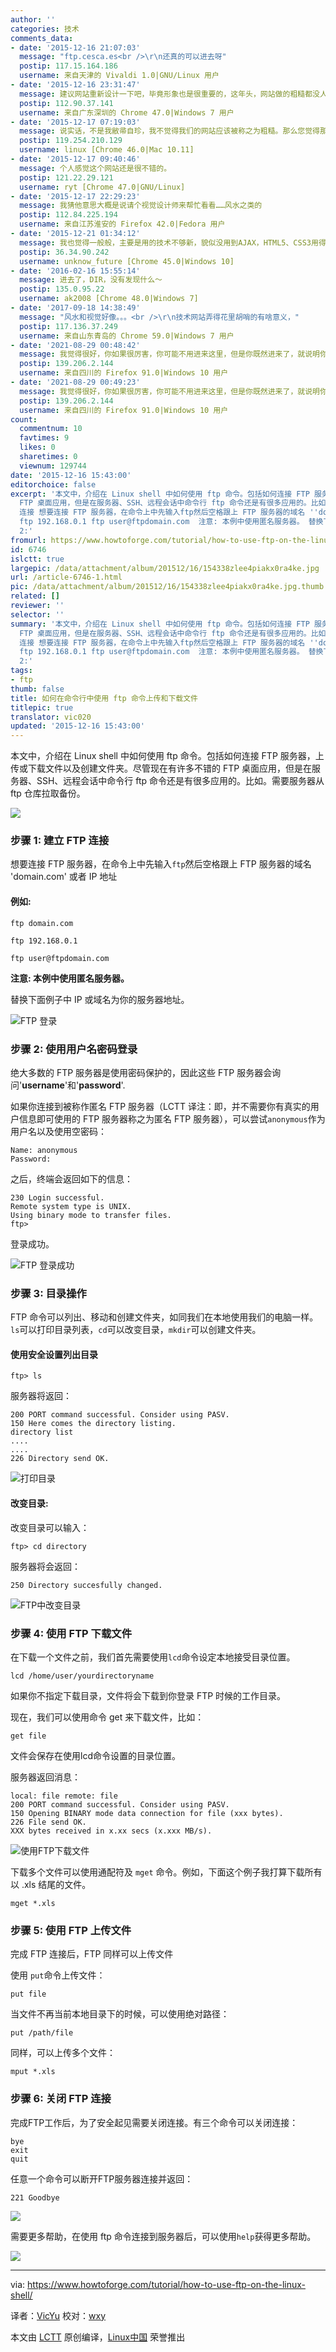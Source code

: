 ```yaml
---
author: ''
categories: 技术
comments_data:
- date: '2015-12-16 21:07:03'
  message: "ftp.cesca.es<br />\r\n还真的可以进去呀"
  postip: 117.15.164.186
  username: 来自天津的 Vivaldi 1.0|GNU/Linux 用户
- date: '2015-12-16 23:31:47'
  message: 建议网站重新设计一下吧，毕竟形象也是很重要的，这年头，网站做的粗糙都没人来看
  postip: 112.90.37.141
  username: 来自广东深圳的 Chrome 47.0|Windows 7 用户
- date: '2015-12-17 07:19:03'
  message: 说实话，不是我敝帚自珍，我不觉得我们的网站应该被称之为粗糙。那么您觉得那里粗糙，是否可以说详细点，如果能截图说明就更好了。
  postip: 119.254.210.129
  username: linux [Chrome 46.0|Mac 10.11]
- date: '2015-12-17 09:40:46'
  message: 个人感觉这个网站还是很不错的。
  postip: 121.22.29.121
  username: ryt [Chrome 47.0|GNU/Linux]
- date: '2015-12-17 22:29:23'
  message: 我猜他意思大概是说请个视觉设计师来帮忙看看……风水之类的
  postip: 112.84.225.194
  username: 来自江苏淮安的 Firefox 42.0|Fedora 用户
- date: '2015-12-21 01:34:12'
  message: 我也觉得一般般，主要是用的技术不够新，貌似没用到AJAX，HTML5、CSS3用得也比较少。(仅供参考，虽然我知道本网站是基于Discuz的)
  postip: 36.34.90.242
  username: unknow_future [Chrome 45.0|Windows 10]
- date: '2016-02-16 15:55:14'
  message: 进去了，DIR，没有发现什么～
  postip: 135.0.95.22
  username: ak2008 [Chrome 48.0|Windows 7]
- date: '2017-09-18 14:38:49'
  message: "风水和视觉好像。。。<br />\r\n技术网站弄得花里胡哨的有啥意义，"
  postip: 117.136.37.249
  username: 来自山东青岛的 Chrome 59.0|Windows 7 用户
- date: '2021-08-29 00:48:42'
  message: 我觉得很好，你如果很厉害，你可能不用进来这里，但是你既然进来了，就说明你技术也不咋地，这里对于我们新手来说，来这里体验很好。
  postip: 139.206.2.144
  username: 来自四川的 Firefox 91.0|Windows 10 用户
- date: '2021-08-29 00:49:23'
  message: 我觉得很好，你如果很厉害，你可能不用进来这里，但是你既然进来了，就说明你技术也不咋地，这里对于我们新手来说，来这里体验很好。
  postip: 139.206.2.144
  username: 来自四川的 Firefox 91.0|Windows 10 用户
count:
  commentnum: 10
  favtimes: 9
  likes: 0
  sharetimes: 0
  viewnum: 129744
date: '2015-12-16 15:43:00'
editorchoice: false
excerpt: '本文中，介绍在 Linux shell 中如何使用 ftp 命令。包括如何连接 FTP 服务器，上传或下载文件以及创建文件夹。尽管现在有许多不错的
  FTP 桌面应用，但是在服务器、SSH、远程会话中命令行 ftp 命令还是有很多应用的。比如。需要服务器从 ftp 仓库拉取备份。  步骤 1: 建立 FTP
  连接 想要连接 FTP 服务器，在命令上中先输入ftp然后空格跟上 FTP 服务器的域名 ''domain.com'' 或者 IP 地址 例如: ftp domain.com
  ftp 192.168.0.1 ftp user@ftpdomain.com  注意: 本例中使用匿名服务器。 替换下面例子中 IP 或域名为你的服务器地址。  步骤
  2:'
fromurl: https://www.howtoforge.com/tutorial/how-to-use-ftp-on-the-linux-shell/
id: 6746
islctt: true
largepic: /data/attachment/album/201512/16/154338zlee4piakx0ra4ke.jpg
url: /article-6746-1.html
pic: /data/attachment/album/201512/16/154338zlee4piakx0ra4ke.jpg.thumb.jpg
related: []
reviewer: ''
selector: ''
summary: '本文中，介绍在 Linux shell 中如何使用 ftp 命令。包括如何连接 FTP 服务器，上传或下载文件以及创建文件夹。尽管现在有许多不错的
  FTP 桌面应用，但是在服务器、SSH、远程会话中命令行 ftp 命令还是有很多应用的。比如。需要服务器从 ftp 仓库拉取备份。  步骤 1: 建立 FTP
  连接 想要连接 FTP 服务器，在命令上中先输入ftp然后空格跟上 FTP 服务器的域名 ''domain.com'' 或者 IP 地址 例如: ftp domain.com
  ftp 192.168.0.1 ftp user@ftpdomain.com  注意: 本例中使用匿名服务器。 替换下面例子中 IP 或域名为你的服务器地址。  步骤
  2:'
tags:
- ftp
thumb: false
title: 如何在命令行中使用 ftp 命令上传和下载文件
titlepic: true
translator: vic020
updated: '2015-12-16 15:43:00'
---
```


本文中，介绍在 Linux shell 中如何使用 ftp 命令。包括如何连接 FTP 服务器，上传或下载文件以及创建文件夹。尽管现在有许多不错的 FTP 桌面应用，但是在服务器、SSH、远程会话中命令行 ftp 命令还是有很多应用的。比如。需要服务器从 ftp 仓库拉取备份。


![](/data/attachment/album/201512/16/154338zlee4piakx0ra4ke.jpg)


### 步骤 1: 建立 FTP 连接


想要连接 FTP 服务器，在命令上中先输入`ftp`然后空格跟上 FTP 服务器的域名 'domain.com' 或者 IP 地址


#### 例如:



```
ftp domain.com

ftp 192.168.0.1

ftp user@ftpdomain.com

```

**注意: 本例中使用匿名服务器。**


替换下面例子中 IP 或域名为你的服务器地址。


![FTP 登录](/data/attachment/album/201512/16/154341nh3ff5iuw6t35v63.png)


### 步骤 2: 使用用户名密码登录


绝大多数的 FTP 服务器是使用密码保护的，因此这些 FTP 服务器会询问'**username**'和'**password**'.


如果你连接到被称作匿名 FTP 服务器（LCTT 译注：即，并不需要你有真实的用户信息即可使用的 FTP 服务器称之为匿名 FTP 服务器），可以尝试`anonymous`作为用户名以及使用空密码：



```
Name: anonymous
Password:

```

之后，终端会返回如下的信息：



```
230 Login successful.
Remote system type is UNIX.
Using binary mode to transfer files.
ftp>

```

登录成功。


![FTP 登录成功](/data/attachment/album/201512/16/154341edii7w7qi575i933.png)


### 步骤 3: 目录操作


FTP 命令可以列出、移动和创建文件夹，如同我们在本地使用我们的电脑一样。`ls`可以打印目录列表，`cd`可以改变目录，`mkdir`可以创建文件夹。


#### 使用安全设置列出目录



```
ftp> ls

```

服务器将返回：



```
200 PORT command successful. Consider using PASV.
150 Here comes the directory listing.
directory list
....
....
226 Directory send OK.

```

![打印目录](/data/attachment/album/201512/16/154341pakaohk26w3jn499.png)


#### 改变目录:


改变目录可以输入：



```
ftp> cd directory

```

服务器将会返回：



```
250 Directory succesfully changed.

```

![FTP中改变目录](/data/attachment/album/201512/16/154344axwpz44944obbpp4.png)


### 步骤 4: 使用 FTP 下载文件


在下载一个文件之前，我们首先需要使用`lcd`命令设定本地接受目录位置。



```
lcd /home/user/yourdirectoryname

```

如果你不指定下载目录，文件将会下载到你登录 FTP 时候的工作目录。


现在，我们可以使用命令 get 来下载文件，比如：



```
get file

```

文件会保存在使用lcd命令设置的目录位置。


服务器返回消息：



```
local: file remote: file
200 PORT command successful. Consider using PASV.
150 Opening BINARY mode data connection for file (xxx bytes).
226 File send OK.
XXX bytes received in x.xx secs (x.xxx MB/s).

```

![使用FTP下载文件](/data/attachment/album/201512/16/154344h8xiccxo5nsii5zx.png)


下载多个文件可以使用通配符及 `mget` 命令。例如，下面这个例子我打算下载所有以 .xls 结尾的文件。



```
mget *.xls

```

### 步骤 5: 使用 FTP 上传文件


完成 FTP 连接后，FTP 同样可以上传文件


使用 `put`命令上传文件：



```
put file

```

当文件不再当前本地目录下的时候，可以使用绝对路径：



```
put /path/file

```

同样，可以上传多个文件：



```
mput *.xls

```

### 步骤 6: 关闭 FTP 连接


完成FTP工作后，为了安全起见需要关闭连接。有三个命令可以关闭连接：



```
bye
exit
quit

```

任意一个命令可以断开FTP服务器连接并返回：



```
221 Goodbye

```

![](/data/attachment/album/201512/16/154346mejv995e3vh39tf9.png)


需要更多帮助，在使用 ftp 命令连接到服务器后，可以使用`help`获得更多帮助。


![](/data/attachment/album/201512/16/154349e2op76bzpzh4mm24.png)




---


via: <https://www.howtoforge.com/tutorial/how-to-use-ftp-on-the-linux-shell/>


译者：[VicYu](http://vicyu.net) 校对：[wxy](https://github.com/wxy)


本文由 [LCTT](https://github.com/LCTT/TranslateProject) 原创编译，[Linux中国](https://linux.cn/) 荣誉推出